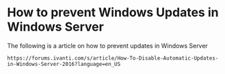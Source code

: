# How to prevent Windows Updates in Windows Server


The following is a article on how to prevent updates in Windows Server
```
https://forums.ivanti.com/s/article/How-To-Disable-Automatic-Updates-in-Windows-Server-2016?language=en_US
```
